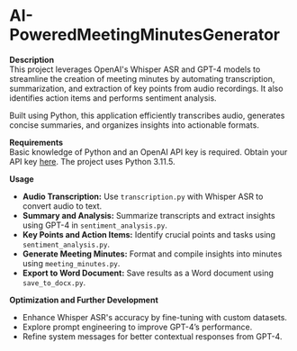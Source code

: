 # AI-PoweredMeetingMinutesGenerator

**Description**  
This project leverages OpenAI's Whisper ASR and GPT-4 models to streamline the creation of meeting minutes by automating transcription, summarization, and extraction of key points from audio recordings. It also identifies action items and performs sentiment analysis.  

Built using Python, this application efficiently transcribes audio, generates concise summaries, and organizes insights into actionable formats.  

**Requirements**  
Basic knowledge of Python and an OpenAI API key is required. Obtain your API key [here](https://platform.openai.com/signup/). The project uses Python 3.11.5.  


**Usage**  
- **Audio Transcription:** Use `transcription.py` with Whisper ASR to convert audio to text.  
- **Summary and Analysis:** Summarize transcripts and extract insights using GPT-4 in `sentiment_analysis.py`.  
- **Key Points and Action Items:** Identify crucial points and tasks using `sentiment_analysis.py`.  
- **Generate Meeting Minutes:** Format and compile insights into minutes using `meeting_minutes.py`.  
- **Export to Word Document:** Save results as a Word document using `save_to_docx.py`.  

**Optimization and Further Development**  
- Enhance Whisper ASR's accuracy by fine-tuning with custom datasets.  
- Explore prompt engineering to improve GPT-4’s performance.  
- Refine system messages for better contextual responses from GPT-4.  
